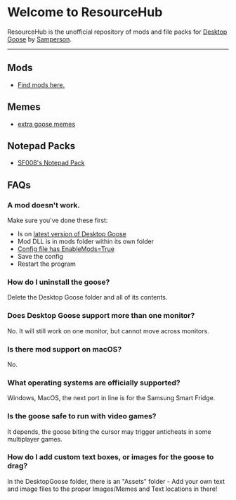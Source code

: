 # Welcome to ResourceHub 
ResourceHub is the unofficial repository of mods and file packs for [Desktop Goose](https://samperson.itch.io/desktop-goose) by [Samperson](https://twitter.com/SamNChiet).

---

## Mods

* [Find mods here.](mods/explore/mods.md)

## Memes

* [extra goose memes](https://drive.google.com/open?id=1QxU0p0pKbcg0KcML-9x-DqYQHUCzwSEn)

## Notepad Packs

* [SF008's Notepad Pack](notepads/superflower008.md)

## FAQs

### A mod doesn't work.

Make sure you've done these first:

- Is on [latest version of Desktop Goose](https://samperson.itch.io/desktop-goose)
- Mod DLL is in mods folder within its own folder
- [Config file has EnableMods=True](https://i.imgur.com/pa5u8XB.gif)
- Save the config
- Restart the program

### How do I uninstall the goose?
Delete the Desktop Goose folder and all of its contents.

### Does Desktop Goose support more than one monitor?
No. It will still work on one monitor, but cannot move across monitors.

### Is there mod support on macOS?
No.

### What operating systems are officially supported?
Windows, MacOS, the next port in line is for the Samsung Smart Fridge.

### Is the goose safe to run with video games?
It depends, the goose biting the cursor may trigger anticheats in some multiplayer games.

### How do I add custom text boxes, or images for the goose to drag?
In the DesktopGoose folder, there is an "Assets" folder - Add your own text and image files to the proper Images/Memes and Text locations in there!